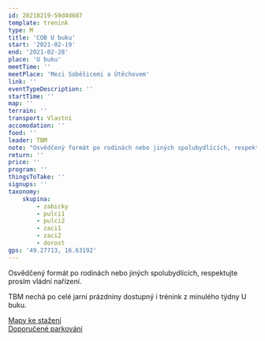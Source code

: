 ```yaml
---
id: 20210219-59d4d607
template: trenink
type: M
title: 'COB U buku'
start: '2021-02-19'
end: '2021-02-28'
place: 'U buku'
meetTime: ''
meetPlace: 'Mezi Soběšicemi a Útěchovem'
link: ''
eventTypeDescription: ''
startTime: ''
map: ''
terrain: ''
transport: Vlastní
accomodation: ''
food: ''
leader: TBM
note: "Osvědčený formát po rodinách nebo jiných spolubydlících, respektujte prosím vládní nařízení.\r\n\r\nTBM nechá po celé jarní prázdniny dostupný i trénink z minulého týdny U buku.\r\n\r\nMapový trénink COB mezi Útěchovem a Soběšicemi (U buku). Trénink je zaměřený na volbu postupu, rozhodně je doporučeno porovnat volby s ostatními a poučit se z toho!\r\nMapa je v měřítku 1 : 10 000, na kontrolách budou fáborky z mlíka s kódem.\r\n\r\n[Mapy ke stažení](https://drive.google.com/drive/folders/18ldyj6e66CQ2J4n0cIBGEnw-kUQZJghx)\r\n[Doporučené parkování](https://mapy.cz/s/pezucojala)\r\n\r\nPro žabiňácké žactvo doporučuji A pro DH12 a B pro DH14.\r\n\r\nKdo nemá možnost tisku map, může se ozvat Lufovi a vyzvednout si je po domluvě.\r\n\r\nDíky za pěkný trénink kolegům z Tesly."
return: ''
price: ''
program: ''
thingsToTake: ''
signups: ''
taxonomy:
    skupina:
        - zabicky
        - pulci1
        - pulci2
        - zaci1
        - zaci2
        - dorost
gps: '49.27713, 16.63192'
---
```


Osvědčený formát po rodinách nebo jiných spolubydlících, respektujte prosím vládní nařízení.

TBM nechá po celé jarní prázdniny dostupný i trénink z minulého týdny U buku.

[Mapy ke stažení](https://drive.google.com/drive/folders/18ldyj6e66CQ2J4n0cIBGEnw-kUQZJghx)  
[Doporučené parkování](https://mapy.cz/s/pezucojala)